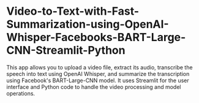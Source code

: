 # Video-to-Text-with-Fast-Summarization-using-OpenAI-Whisper-Facebooks-BART-Large-CNN-Streamlit-Python
This app allows you to upload a video file, extract its audio, transcribe the speech into text using OpenAI Whisper, and summarize the transcription using Facebook's BART-Large-CNN model. It uses Streamlit for the user interface and Python code to handle the video processing and model operations.
